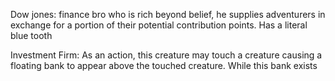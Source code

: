 Dow jones: finance bro who is rich beyond belief, he supplies adventurers in exchange for a portion of their potential contribution points. Has a literal blue tooth

Investment Firm: As an action, this creature may touch a creature causing a floating bank to appear above the touched creature. While this bank exists 